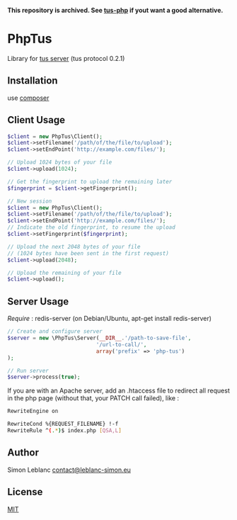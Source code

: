 **This repository is archived. See [tus-php](https://github.com/ankitpokhrel/tus-php) if yout want a good alternative.**


PhpTus
======

Library for [tus server](http://www.tus.io/) (tus protocol 0.2.1)

Installation
------------

use [composer](http://getcomposer.org/)

Client Usage
------------

```php
$client = new PhpTus\Client();
$client->setFilename('/path/of/the/file/to/upload');
$client->setEndPoint('http://example.com/files/');

// Upload 1024 bytes of your file
$client->upload(1024);

// Get the fingerprint to upload the remaining later
$fingerprint = $client->getFingerprint();

// New session
$client = new PhpTus\Client();
$client->setFilename('/path/of/the/file/to/upload');
$client->setEndPoint('http://example.com/files/');
// Indicate the old fingerprint, to resume the upload
$client->setFingerprint($fingerprint);

// Upload the next 2048 bytes of your file 
// (1024 bytes have been sent in the first request)
$client->upload(2048);

// Upload the remaining of your file
$client->upload();
```

Server Usage
------------

*Require* : redis-server (on Debian/Ubuntu, apt-get install redis-server)

```php
// Create and configure server
$server = new \PhpTus\Server(__DIR__.'/path-to-save-file', 
                            '/url-to-call/', 
                            array('prefix' => 'php-tus')
);

// Run server
$server->process(true);
```

If you are with an Apache server, add an .htaccess file to redirect all request in the php page (without that, your PATCH call failed), like :

```bash
RewriteEngine on

RewriteCond %{REQUEST_FILENAME} !-f
RewriteRule ^(.*)$ index.php [QSA,L]
```


Author
------

Simon Leblanc <contact@leblanc-simon.eu>


License
-------

[MIT](http://opensource.org/licenses/MIT)
